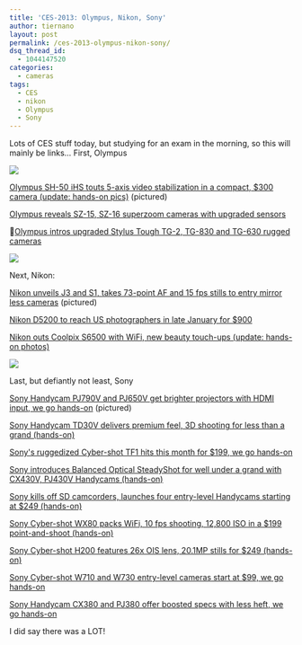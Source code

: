 ```yaml
---
title: 'CES-2013: Olympus, Nikon, Sony'
author: tiernano
layout: post
permalink: /ces-2013-olympus-nikon-sony/
dsq_thread_id:
  - 1044147520
categories:
  - cameras
tags:
  - CES
  - nikon
  - Olympus
  - Sony
---
```

Lots of CES stuff today, but studying for an exam in the morning, so this will mainly be links… First, Olympus

![](https://images.tiernanotoole.net/Image/?inputImage=geekphotographer/olympus-sh-501.jpg)

[Olympus SH-50 iHS touts 5-axis video stabilization in a compact, $300 camera (update: hands-on pics)][1] (pictured)

[Olympus reveals SZ-15, SZ-16 superzoom cameras with upgraded sensors][2]

[Olympus intros upgraded Stylus Tough TG-2, TG-830 and TG-630 rugged cameras][3]

![](https://images.tiernanotoole.net/Image/?inputImage=geekphotographer/nikon-j3.jpg)

Next, Nikon:

[Nikon unveils J3 and S1, takes 73-point AF and 15 fps stills to entry mirror less cameras][4] (pictured)

[Nikon D5200 to reach US photographers in late January for $900][5]

[Nikon outs Coolpix S6500 with WiFi, new beauty touch-ups (update: hands-on photos)][6]

![](https://images.tiernanotoole.net/Image/?inputImage=geekphotographer/lead-sonypj650.jpg)

Last, but defiantly not least, Sony

[Sony Handycam PJ790V and PJ650V get brighter projectors with HDMI input, we go hands-on][7] (pictured)

[Sony Handycam TD30V delivers premium feel, 3D shooting for less than a grand (hands-on)][8]

[Sony's ruggedized Cyber-shot TF1 hits this month for $199, we go hands-on][9]

[Sony introduces Balanced Optical SteadyShot for well under a grand with CX430V, PJ430V Handycams (hands-on)][10]

[Sony kills off SD camcorders, launches four entry-level Handycams starting at $249 (hands-on)][11]

[Sony Cyber-shot WX80 packs WiFi, 10 fps shooting, 12,800 ISO in a $199 point-and-shoot (hands-on)][12]

[Sony Cyber-shot H200 features 26x OIS lens, 20.1MP stills for $249 (hands-on)][13]

[Sony Cyber-shot W710 and W730 entry-level cameras start at $99, we go hands-on][14]

[Sony Handycam CX380 and PJ380 offer boosted specs with less heft, we go hands-on][15]

I did say there was a LOT!

 [1]: http://www.engadget.com/2013/01/07/olympus-sh-50-ihs-touts-5-axis-video-stabilization/
 [2]: http://www.engadget.com/2013/01/07/olympus-reveals-sz-15-sz-16-superzoom-cameras/
 [3]: http://www.engadget.com/2013/01/07/olympus-intros-upgraded-stylus-tough-tg-2-tg-830-and-tg-630/
 [4]: http://www.engadget.com/2013/01/07/nikon-unveils-j3-and-s1-with-73-point-af-and-15fps-stills/
 [5]: http://www.engadget.com/2013/01/07/nikon-d5200-to-reach-us-photographers-in-late-january-for-900/
 [6]: http://www.engadget.com/2013/01/07/nikon-outs-coolpix-s6500-with-wifi-new-beauty-touch-ups/
 [7]: http://www.engadget.com/2013/01/07/sony-handycam-pj790v-pj650v-hands-on/
 [8]: http://www.engadget.com/2013/01/07/sonys-handycam-td30v-hands-on/
 [9]: http://www.engadget.com/2013/01/07/sonys-cyber-shot-tf1-hands-on/
 [10]: http://www.engadget.com/2013/01/07/sony-cx430v-pj430v-hands-on/
 [11]: http://www.engadget.com/2013/01/07/sony-CX220-CX230-CX290-PJ230-hands-on/
 [12]: http://www.engadget.com/2013/01/07/sony-cyber-shot-wx80-hands-on/
 [13]: http://www.engadget.com/2013/01/07/sony-cyber-shot-h200-hands-on/
 [14]: http://www.engadget.com/2013/01/07/sony-cyber-shot-w710-w730-hands-on/
 [15]: http://www.engadget.com/2013/01/07/sony-handycam-cx380-pj380-hands-on/